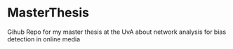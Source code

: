 # MasterThesis
Gihub Repo for my master thesis at the UvA about network analysis for bias detection in online media
